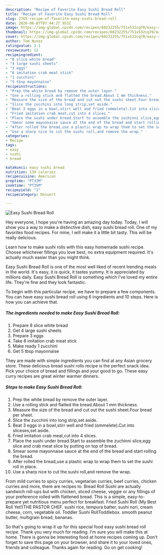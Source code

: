 ```yaml
---
description: "Recipe of Favorite Easy Sushi Bread Roll"
title: "Recipe of Favorite Easy Sushi Bread Roll"
slug: 2765-recipe-of-favorite-easy-sushi-bread-roll
date: 2020-06-07T07:44:27.953Z
image: https://img-global.cpcdn.com/recipes/60232255/751x532cq70/easy-sushi-bread-roll-recipe-main-photo.jpg
thumbnail: https://img-global.cpcdn.com/recipes/60232255/751x532cq70/easy-sushi-bread-roll-recipe-main-photo.jpg
cover: https://img-global.cpcdn.com/recipes/60232255/751x532cq70/easy-sushi-bread-roll-recipe-main-photo.jpg
author: Tom Nunez
ratingvalue: 3.1
reviewcount: 12
recipeingredient:
- "8 slice white bread"
- "4 large sushi sheets"
- "3 eggs"
- "6 imitation crab meat stick"
- "1 zucchini"
- "5 tbsp mayonnaise"
recipeinstructions:
- "Prep the white bread by remove the outer layer."
- "Use a rolling stick and flatted the bread.About 1 mm thickness."
- "Measure the size of the bread and cut out the sushi sheet.Four bread per sheet."
- "Slice the zucchini into long strip,set aside."
- "Beat 3 eggs in a bowl,stirr well and fried (ommelete).Cut into sliceses,set aside."
- "Fried imitation crab meat,cut into 4 slices."
- "Place the sushi under bread.Start to assemble the zuchinni slice,egg slice and crab meat slice by putting on top of bread."
- "Smear some mayonnaise sauce at the end of the bread and start rolling the bread."
- "After rolled the bread,use a plastic wrap to wrap them to set the sushi roll in place."
- "Use a sharp nice to cut the sushi roll,and remove the wrap."
categories:
- Recipe
tags:
- easy
- sushi
- bread

katakunci: easy sushi bread 
nutrition: 139 calories
recipecuisine: American
preptime: "PT32M"
cooktime: "PT35M"
recipeyield: "1"
recipecategory: Dessert

---
```



![Easy Sushi Bread Roll](https://img-global.cpcdn.com/recipes/60232255/751x532cq70/easy-sushi-bread-roll-recipe-main-photo.jpg)

Hey everyone, I hope you're having an amazing day today. Today, I will show you a way to make a distinctive dish, easy sushi bread roll. One of my favorites food recipes. For mine, I will make it a little bit tasty. This will be really delicious.

Learn how to make sushi rolls with this easy homemade sushi recipe. Choose whichever fillings you love best, no extra equipment required. It&#39;s actually much easier than you might think.

Easy Sushi Bread Roll is one of the most well liked of recent trending meals in the world. It's easy, it is quick, it tastes yummy. It is appreciated by millions daily. Easy Sushi Bread Roll is something which I've loved my entire life. They're fine and they look fantastic.


To begin with this particular recipe, we have to prepare a few components. You can have easy sushi bread roll using 6 ingredients and 10 steps. Here is how you can achieve that.

<!--inarticleads1-->

##### The ingredients needed to make Easy Sushi Bread Roll:

1. Prepare 8 slice white bread
1. Get 4 large sushi sheets
1. Prepare 3 eggs
1. Take 6 imitation crab meat stick
1. Make ready 1 zucchini
1. Get 5 tbsp mayonnaise


They are made with simple ingredients you can find at any Asian grocery store. These delicious bread sushi rolls recipe is the perfect snack idea. Pick your choice of bread and fillings and your good to go. These easy curry recipes are great winter warmer dinners. 

<!--inarticleads2-->

##### Steps to make Easy Sushi Bread Roll:

1. Prep the white bread by remove the outer layer.
1. Use a rolling stick and flatted the bread.About 1 mm thickness.
1. Measure the size of the bread and cut out the sushi sheet.Four bread per sheet.
1. Slice the zucchini into long strip,set aside.
1. Beat 3 eggs in a bowl,stirr well and fried (ommelete).Cut into sliceses,set aside.
1. Fried imitation crab meat,cut into 4 slices.
1. Place the sushi under bread.Start to assemble the zuchinni slice,egg slice and crab meat slice by putting on top of bread.
1. Smear some mayonnaise sauce at the end of the bread and start rolling the bread.
1. After rolled the bread,use a plastic wrap to wrap them to set the sushi roll in place.
1. Use a sharp nice to cut the sushi roll,and remove the wrap.


From mild curries to spicy curries, vegetarian curries, beef curries, chicken curries and more, there are recipes to. Bread Roll Sushi are actually sandwich roll-ups but with chicken, sliced cheese, veggie or any fillings of your preference rolled with flattened bread. This is a simple, easy-to-prepare yet nutritious menu perfect for breakfast. Fried Sushi Roll (My Best Roll Yet!)THE PASTOR CHEF. sushi rice, tempura batter, sushi nori, cream cheese, corn, vegetable oil. Toddler Sushi RollToddlebox. smooth peanut butter, multigrain bread, bananas. 

So that's going to wrap it up for this special food easy sushi bread roll recipe. Thank you very much for reading. I'm sure you will make this at home. There is gonna be interesting food at home recipes coming up. Don't forget to save this page on your browser, and share it to your loved ones, friends and colleague. Thanks again for reading. Go on get cooking!

